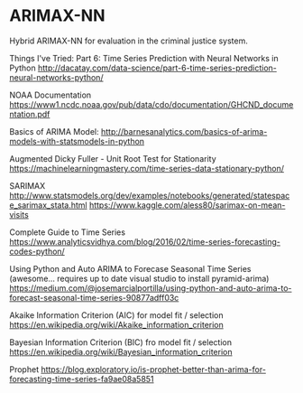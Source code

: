 # ARIMAX-NN
Hybrid ARIMAX-NN for evaluation in the criminal justice system. 


Things I've Tried:
Part 6: Time Series Prediction with Neural Networks in Python
http://dacatay.com/data-science/part-6-time-series-prediction-neural-networks-python/

NOAA Documentation
https://www1.ncdc.noaa.gov/pub/data/cdo/documentation/GHCND_documentation.pdf

Basics of ARIMA Model:
http://barnesanalytics.com/basics-of-arima-models-with-statsmodels-in-python

Augmented Dicky Fuller - Unit Root Test for Stationarity 
https://machinelearningmastery.com/time-series-data-stationary-python/

SARIMAX
http://www.statsmodels.org/dev/examples/notebooks/generated/statespace_sarimax_stata.html
https://www.kaggle.com/aless80/sarimax-on-mean-visits

Complete Guide to Time Series
https://www.analyticsvidhya.com/blog/2016/02/time-series-forecasting-codes-python/

Using Python and Auto ARIMA to Forecase Seasonal Time Series (awesome... requires up to date visual studio to install pyramid-arima)
https://medium.com/@josemarcialportilla/using-python-and-auto-arima-to-forecast-seasonal-time-series-90877adff03c

Akaike Information Criterion (AIC) for model fit / selection
https://en.wikipedia.org/wiki/Akaike_information_criterion

Bayesian Information Criterion (BIC) fro model fit / selection 
https://en.wikipedia.org/wiki/Bayesian_information_criterion

Prophet
https://blog.exploratory.io/is-prophet-better-than-arima-for-forecasting-time-series-fa9ae08a5851

